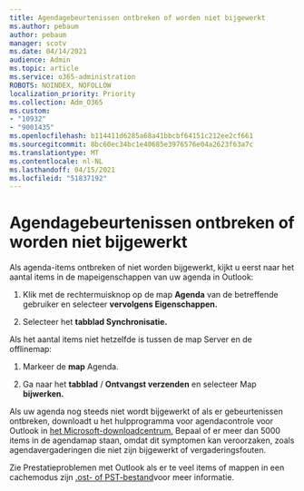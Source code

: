 ```yaml
---
title: Agendagebeurtenissen ontbreken of worden niet bijgewerkt
ms.author: pebaum
author: pebaum
manager: scotv
ms.date: 04/14/2021
audience: Admin
ms.topic: article
ms.service: o365-administration
ROBOTS: NOINDEX, NOFOLLOW
localization_priority: Priority
ms.collection: Adm_O365
ms.custom:
- "10932"
- "9001435"
ms.openlocfilehash: b114411d6285a68a41bbcbf64151c212ee2cf661
ms.sourcegitcommit: 8bc60ec34bc1e40685e3976576e04a2623f63a7c
ms.translationtype: MT
ms.contentlocale: nl-NL
ms.lasthandoff: 04/15/2021
ms.locfileid: "51837192"
---
```

# <a name="calendar-events-missing-or-not-updating"></a>Agendagebeurtenissen ontbreken of worden niet bijgewerkt

Als agenda-items ontbreken of niet worden bijgewerkt, kijkt u eerst naar het aantal items in de mapeigenschappen van uw agenda in Outlook: 

1. Klik met de rechtermuisknop op de map **Agenda** van de betreffende gebruiker en selecteer **vervolgens Eigenschappen.**

1. Selecteer het **tabblad Synchronisatie.**

Als het aantal items niet hetzelfde is tussen de map Server en de offlinemap:

1.  Markeer de **map** Agenda.

1.  Ga naar het **tabblad** / **Ontvangst verzenden** en selecteer Map **bijwerken.**

Als uw agenda nog steeds niet wordt bijgewerkt of als er gebeurtenissen ontbreken, downloadt u het hulpprogramma voor agendacontrole voor Outlook in [het Microsoft-downloadcentrum.](https://www.microsoft.com/download/details.aspx?id=28786) Bepaal of er meer dan 5000 items in de agendamap staan, omdat dit symptomen kan veroorzaken, zoals agendavergaderingen die niet zijn bijgewerkt of vergaderingsfouten. 

Zie Prestatieproblemen met Outlook als er te veel items of mappen in een cachemodus zijn [.ost- of PST-bestand](https://docs.microsoft.com/outlook/troubleshoot/performance/performance-issues-if-too-many-items-or-folders)voor meer informatie.